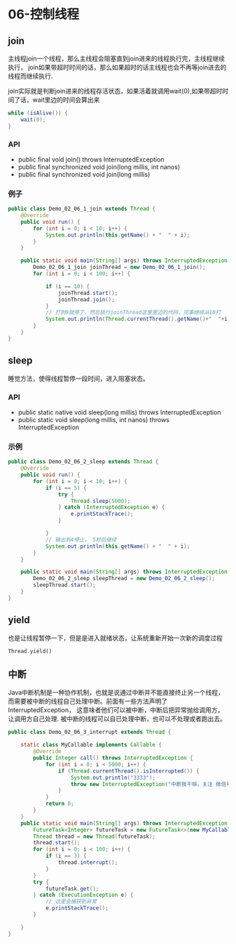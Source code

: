 # 06-控制线程

## join

主线程join一个线程，那么主线程会阻塞直到join进来的线程执行完，主线程继续执行， join如果带超时时间的话，那么如果超时的话主线程也会不再等join进去的线程而继续执行.

join实际就是判断join进来的线程存活状态，如果活着就调用wait(0),如果带超时时间了话，wait里边的时间会算出来

```java
while (isAlive()) {
    wait(0);
}
```

### API

- public final void join() throws InterruptedException
- public final synchronized void join(long millis, int nanos)
- public final synchronized void join(long millis)

### 例子

```java
public class Demo_02_06_1_join extends Thread {
    @Override
    public void run() {
        for (int i = 0; i < 10; i++) {
            System.out.println(this.getName() + "  " + i);
        }
    }

    public static void main(String[] args) throws InterruptedException {
        Demo_02_06_1_join joinThread = new Demo_02_06_1_join();
        for (int i = 0; i < 100; i++) {

            if (i == 10) {
                joinThread.start();
                joinThread.join();
            }
            // 打到9就停了，然后执行joinThread这里里边的代码，完事继续从10打
            System.out.println(Thread.currentThread().getName()+"  "+i);
        }
    }
}
```

## sleep

睡觉方法，使得线程暂停一段时间，进入阻塞状态。

### API

- public static native void sleep(long millis) throws InterruptedException
- public static void sleep(long millis, int nanos) throws InterruptedException

### 示例

```java
public class Demo_02_06_2_sleep extends Thread {
    @Override
    public void run() {
        for (int i = 0; i < 10; i++) {
            if (i == 5) {
                try {
                    Thread.sleep(5000);
                } catch (InterruptedException e) {
                    e.printStackTrace();
                }

            }
            // 输出到4停止， 5秒后继续
            System.out.println(this.getName() + "  " + i);
        }
    }

    public static void main(String[] args) throws InterruptedException {
        Demo_02_06_2_sleep sleepThread = new Demo_02_06_2_sleep();
        sleepThread.start();
    }
}
```

## yield

也是让线程暂停一下，但是是进入就绪状态，让系统重新开始一次新的调度过程

```
Thread.yield()
```

## 中断

Java中断机制是一种协作机制，也就是说通过中断并不能直接终止另一个线程，而需要被中断的线程自己处理中断。前面有一些方法声明了InterruptedException， 这意味者他们可以被中断，中断后把异常抛给调用方，让调用方自己处理. 被中断的线程可以自已处理中断，也可以不处理或者跑出去。

```java
public class Demo_02_06_3_interrupt extends Thread {

    static class MyCallable implements Callable {
        @Override
        public Integer call() throws InterruptedException {
            for (int i = 0; i < 5000; i++) {
                if (Thread.currentThread().isInterrupted()) {
                    System.out.println("3333");
                    throw new InterruptedException("中断我干嘛，关注 微信号 大雄和你一起学编程 呀");
                }
            }
            return 0;
        }
    }
    public static void main(String[] args) throws InterruptedException {
        FutureTask<Integer> futureTask = new FutureTask<>(new MyCallable());
        Thread thread = new Thread(futureTask);
        thread.start();
        for (int i = 0; i < 100; i++) {
            if (i == 3) {
                thread.interrupt();
            }
        }
        try {
            futureTask.get();
        } catch (ExecutionException e) {
            // 这里会捕获到异常
            e.printStackTrace();
        }

    }
}

```